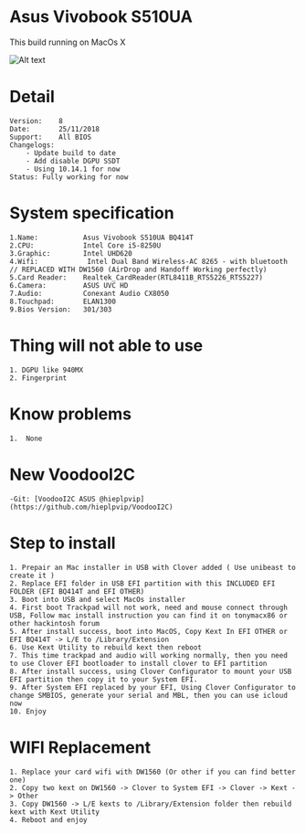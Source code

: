 # Asus Vivobook S510UA

This build running on MacOs X

![Alt text](https://ivanov-audio.com/wp-content/uploads/2014/01/Hackintosh-Featured-Image.png)

# Detail

    Version:    8
    Date:       25/11/2018
    Support:    All BIOS
    Changelogs:
        - Update build to date
        - Add disable DGPU SSDT
        - Using 10.14.1 for now
    Status: Fully working for now

# System specification

    1.Name:           Asus Vivobook S510UA BQ414T
    2.CPU:            Intel Core i5-8250U
    3.Graphic:        Intel UHD620
    4.Wifi:            Intel Dual Band Wireless-AC 8265 - with bluetooth // REPLACED WITH DW1560 (AirDrop and Handoff Working perfectly)
    5.Card Reader:    Realtek_CardReader(RTL8411B_RTS5226_RTS5227)
    6.Camera:         ASUS UVC HD
    7.Audio:          Conexant Audio CX8050
    8.Touchpad:       ELAN1300
    9.Bios Version:   301/303

# Thing will not able to use

    1. DGPU like 940MX
    2. Fingerprint

# Know problems

    1.  None

# New VoodooI2C

    -Git: [VoodooI2C ASUS @hieplpvip](https://github.com/hieplpvip/VoodooI2C)

# Step to install

    1. Prepair an Mac installer in USB with Clover added ( Use unibeast to create it )
    2. Replace EFI folder in USB EFI partition with this INCLUDED EFI FOLDER (EFI BQ414T and EFI OTHER)
    3. Boot into USB and select MacOs installer
    4. First boot Trackpad will not work, need and mouse connect through USB, Follow mac install instruction you can find it on tonymacx86 or other hackintosh forum
    5. After install success, boot into MacOS, Copy Kext In EFI OTHER or EFI BQ414T -> L/E to /Library/Extension
    6. Use Kext Utility to rebuild kext then reboot
    7. This time trackpad and audio will working normally, then you need to use Clover EFI bootloader to install clover to EFI partition
    8. After install success, using Clover Configurator to mount your USB EFI partition then copy it to your System EFI.
    9. After System EFI replaced by your EFI, Using Clover Configurator to change SMBIOS, generate your serial and MBL, then you can use icloud now
    10. Enjoy

# WIFI Replacement

    1. Replace your card wifi with DW1560 (Or other if you can find better one)
    2. Copy two kext on DW1560 -> Clover to System EFI -> Clover -> Kext -> Other
    3. Copy DW1560 -> L/E kexts to /Library/Extension folder then rebuild kext with Kext Utility
    4. Reboot and enjoy
